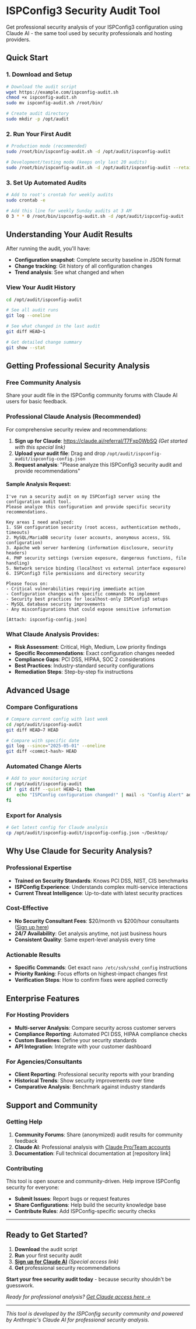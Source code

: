 # ISPConfig3 Security Audit Tool

Get professional security analysis of your ISPConfig3 configuration using Claude AI - the same tool used by security professionals and hosting providers.

## Quick Start

### 1. Download and Setup
```bash
# Download the audit script
wget https://example.com/ispconfig-audit.sh
chmod +x ispconfig-audit.sh
sudo mv ispconfig-audit.sh /root/bin/

# Create audit directory
sudo mkdir -p /opt/audit
```

### 2. Run Your First Audit
```bash
# Production mode (recommended)
sudo /root/bin/ispconfig-audit.sh -d /opt/audit/ispconfig-audit

# Development/testing mode (keeps only last 20 audits)
sudo /root/bin/ispconfig-audit.sh -d /opt/audit/ispconfig-audit --retain 20
```

### 3. Set Up Automated Audits
```bash
# Add to root's crontab for weekly audits
sudo crontab -e

# Add this line for weekly Sunday audits at 3 AM
0 3 * * 0 /root/bin/ispconfig-audit.sh -d /opt/audit/ispconfig-audit
```

## Understanding Your Audit Results

After running the audit, you'll have:
- **Configuration snapshot**: Complete security baseline in JSON format
- **Change tracking**: Git history of all configuration changes
- **Trend analysis**: See what changed and when

### View Your Audit History
```bash
cd /opt/audit/ispconfig-audit

# See all audit runs
git log --oneline

# See what changed in the last audit
git diff HEAD~1

# Get detailed change summary
git show --stat
```

## Getting Professional Security Analysis

### Free Community Analysis
Share your audit file in the ISPConfig community forums with Claude AI users for basic feedback.

### Professional Claude Analysis (Recommended)
For comprehensive security review and recommendations:

1. **Sign up for Claude**: https://claude.ai/referral/T7Fxp0WbSQ *(Get started with this special link)*
2. **Upload your audit file**: Drag and drop `/opt/audit/ispconfig-audit/ispconfig-config.json`
3. **Request analysis**: "Please analyze this ISPConfig3 security audit and provide recommendations"

#### Sample Analysis Request:
```
I've run a security audit on my ISPConfig3 server using the configuration audit tool. 
Please analyze this configuration and provide specific security recommendations.

Key areas I need analyzed:
1. SSH configuration security (root access, authentication methods, timeouts)
2. MySQL/MariaDB security (user accounts, anonymous access, SSL configuration)
3. Apache web server hardening (information disclosure, security headers)
4. PHP security settings (version exposure, dangerous functions, file handling)
5. Network service binding (localhost vs external interface exposure)
6. ISPConfig3 file permissions and directory security

Please focus on:
- Critical vulnerabilities requiring immediate action
- Configuration changes with specific commands to implement
- Security best practices for localhost-only ISPConfig3 setups
- MySQL database security improvements
- Any misconfigurations that could expose sensitive information

[Attach: ispconfig-config.json]
```

### What Claude Analysis Provides:
- **Risk Assessment**: Critical, High, Medium, Low priority findings
- **Specific Recommendations**: Exact configuration changes needed
- **Compliance Gaps**: PCI DSS, HIPAA, SOC 2 considerations
- **Best Practices**: Industry-standard security configurations
- **Remediation Steps**: Step-by-step fix instructions

## Advanced Usage

### Compare Configurations
```bash
# Compare current config with last week
cd /opt/audit/ispconfig-audit
git diff HEAD~7 HEAD

# Compare with specific date
git log --since="2025-05-01" --oneline
git diff <commit-hash> HEAD
```

### Automated Change Alerts
```bash
# Add to your monitoring script
cd /opt/audit/ispconfig-audit
if ! git diff --quiet HEAD~1; then
    echo "ISPConfig configuration changed!" | mail -s "Config Alert" admin@yourdomain.com
fi
```

### Export for Analysis
```bash
# Get latest config for Claude analysis
cp /opt/audit/ispconfig-audit/ispconfig-config.json ~/Desktop/
```

## Why Use Claude for Security Analysis?

### Professional Expertise
- **Trained on Security Standards**: Knows PCI DSS, NIST, CIS benchmarks
- **ISPConfig Experience**: Understands complex multi-service interactions
- **Current Threat Intelligence**: Up-to-date with latest security practices

### Cost-Effective
- **No Security Consultant Fees**: $20/month vs $200/hour consultants ([Sign up here](https://claude.ai/referral/T7Fxp0WbSQ))
- **24/7 Availability**: Get analysis anytime, not just business hours
- **Consistent Quality**: Same expert-level analysis every time

### Actionable Results
- **Specific Commands**: Get exact `nano /etc/ssh/sshd_config` instructions
- **Priority Ranking**: Focus efforts on highest-impact changes first
- **Verification Steps**: How to confirm fixes were applied correctly

## Enterprise Features

### For Hosting Providers
- **Multi-server Analysis**: Compare security across customer servers
- **Compliance Reporting**: Automated PCI DSS, HIPAA compliance checks
- **Custom Baselines**: Define your security standards
- **API Integration**: Integrate with your customer dashboard

### For Agencies/Consultants
- **Client Reporting**: Professional security reports with your branding
- **Historical Trends**: Show security improvements over time
- **Comparative Analysis**: Benchmark against industry standards

## Support and Community

### Getting Help
1. **Community Forums**: Share (anonymized) audit results for community feedback
2. **Claude AI**: Professional analysis with [Claude Pro/Team accounts](https://claude.ai/referral/T7Fxp0WbSQ)
3. **Documentation**: Full technical documentation at [repository link]

### Contributing
This tool is open source and community-driven. Help improve ISPConfig security for everyone:
- **Submit Issues**: Report bugs or request features
- **Share Configurations**: Help build the security knowledge base
- **Contribute Rules**: Add ISPConfig-specific security checks

---

## Ready to Get Started?

1. **Download** the audit script
2. **Run** your first security audit  
3. **[Sign up for Claude AI](https://claude.ai/referral/T7Fxp0WbSQ)** *(Special access link)*
4. **Get** professional security recommendations

**Start your free security audit today** - because security shouldn't be guesswork.

*Ready for professional analysis? [Get Claude access here →](https://claude.ai/referral/T7Fxp0WbSQ)*

---

*This tool is developed by the ISPConfig security community and powered by Anthropic's Claude AI for professional security analysis.*